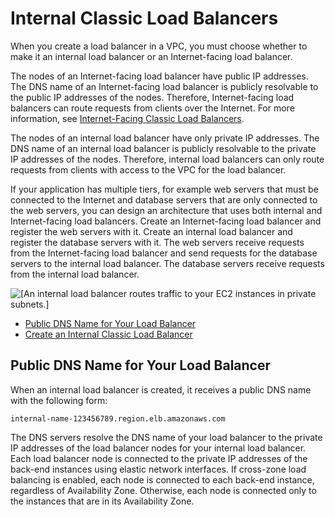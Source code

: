 # Internal Classic Load Balancers<a name="elb-internal-load-balancers"></a>

When you create a load balancer in a VPC, you must choose whether to make it an internal load balancer or an Internet\-facing load balancer\.

The nodes of an Internet\-facing load balancer have public IP addresses\. The DNS name of an Internet\-facing load balancer is publicly resolvable to the public IP addresses of the nodes\. Therefore, Internet\-facing load balancers can route requests from clients over the Internet\. For more information, see [Internet\-Facing Classic Load Balancers](elb-internet-facing-load-balancers.md)\.

The nodes of an internal load balancer have only private IP addresses\. The DNS name of an internal load balancer is publicly resolvable to the private IP addresses of the nodes\. Therefore, internal load balancers can only route requests from clients with access to the VPC for the load balancer\.

If your application has multiple tiers, for example web servers that must be connected to the Internet and database servers that are only connected to the web servers, you can design an architecture that uses both internal and Internet\-facing load balancers\. Create an Internet\-facing load balancer and register the web servers with it\. Create an internal load balancer and register the database servers with it\. The web servers receive requests from the Internet\-facing load balancer and send requests for the database servers to the internal load balancer\. The database servers receive requests from the internal load balancer\.

![\[An internal load balancer routes traffic to your EC2 instances in private subnets.\]](http://docs.aws.amazon.com/elasticloadbalancing/latest/classic/images/internal_load_balancer.png)


+ [Public DNS Name for Your Load Balancer](#internal-public-dns-name)
+ [Create an Internal Classic Load Balancer](elb-create-internal-load-balancer.md)

## Public DNS Name for Your Load Balancer<a name="internal-public-dns-name"></a>

When an internal load balancer is created, it receives a public DNS name with the following form:

```
internal-name-123456789.region.elb.amazonaws.com
```

The DNS servers resolve the DNS name of your load balancer to the private IP addresses of the load balancer nodes for your internal load balancer\. Each load balancer node is connected to the private IP addresses of the back\-end instances using elastic network interfaces\. If cross\-zone load balancing is enabled, each node is connected to each back\-end instance, regardless of Availability Zone\. Otherwise, each node is connected only to the instances that are in its Availability Zone\.